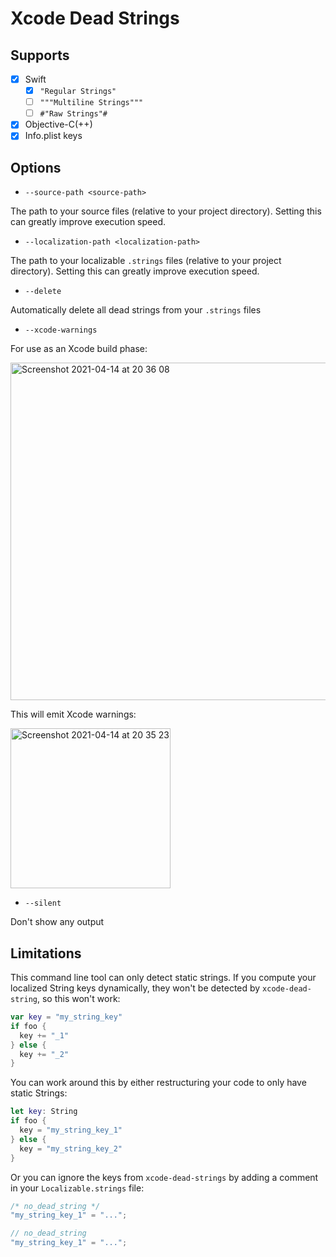 # Xcode Dead Strings

## Supports

- [x] Swift
  - [x] `"Regular Strings"`
  - [ ] `"""Multiline Strings"""`
  - [ ] `#"Raw Strings"#`
- [x] Objective-C(++)
- [x] Info.plist keys

## Options

* `--source-path <source-path>`

The path to your source files (relative to your project directory).
Setting this can greatly improve execution speed.

* `--localization-path <localization-path>`

The path to your localizable `.strings` files (relative to your project directory).
Setting this can greatly improve execution speed.

* `--delete`

Automatically delete all dead strings from your `.strings` files

* `--xcode-warnings`

For use as an Xcode build phase:

<img width="540" alt="Screenshot 2021-04-14 at 20 36 08" src="https://user-images.githubusercontent.com/16212751/114761642-1125a380-9d61-11eb-8105-a3ade9bf428d.png">

This will emit Xcode warnings:

<img width="256" alt="Screenshot 2021-04-14 at 20 35 23" src="https://user-images.githubusercontent.com/16212751/114761582-fa7f4c80-9d60-11eb-93a5-066d8067ce68.png">

* `--silent`

Don't show any output

## Limitations

This command line tool can only detect static strings. If you compute your localized String keys dynamically, they won't be detected by `xcode-dead-string`, so this won't work:

```swift
var key = "my_string_key"
if foo {
  key += "_1"
} else {
  key += "_2"
}
```

You can work around this by either restructuring your code to only have static Strings:

```swift
let key: String
if foo {
  key = "my_string_key_1"
} else {
  key = "my_string_key_2"
}
```

Or you can ignore the keys from `xcode-dead-strings` by adding a comment in your `Localizable.strings` file:

```swift
/* no_dead_string */
"my_string_key_1" = "...";

// no_dead_string
"my_string_key_1" = "...";
```
